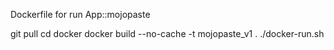 Dockerfile for run App::mojopaste

git pull
cd docker
docker build --no-cache -t mojopaste_v1 .
./docker-run.sh
